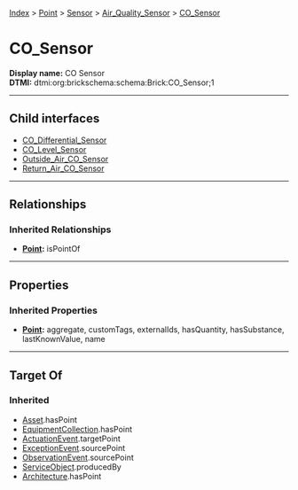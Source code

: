 [Index](../../../../Index.md) > [Point](../../../Point.md) > [Sensor](../../Sensor.md) > [Air_Quality_Sensor](../Air_Quality_Sensor.md) > [CO_Sensor](#)
# CO_Sensor

**Display name:** CO Sensor<br />
**DTMI:** dtmi:org:brickschema:schema:Brick:CO_Sensor;1

---

## Child interfaces
* [CO_Differential_Sensor](CO_Differential_Sensor.md)
* [CO_Level_Sensor](CO_Level_Sensor.md)
* [Outside_Air_CO_Sensor](Outside_Air_CO_Sensor.md)
* [Return_Air_CO_Sensor](Return_Air_CO_Sensor.md)

---

## Relationships

### Inherited Relationships
* **[Point](../../../Point.md):** isPointOf

---

## Properties

### Inherited Properties
* **[Point](../../../Point.md):** aggregate, customTags, externalIds, hasQuantity, hasSubstance, lastKnownValue, name

---

## Target Of
### Inherited
* [Asset](../../../../Asset/Asset.md).hasPoint
* [EquipmentCollection](../../../../Collection/EquipmentCollection.md).hasPoint
* [ActuationEvent](../../../../Event/PointEvent/ActuationEvent.md).targetPoint
* [ExceptionEvent](../../../../Event/PointEvent/ExceptionEvent.md).sourcePoint
* [ObservationEvent](../../../../Event/PointEvent/ObservationEvent.md).sourcePoint
* [ServiceObject](../../../../Information/ServiceObject/ServiceObject.md).producedBy
* [Architecture](../../../../Space/Architecture/Architecture.md).hasPoint
